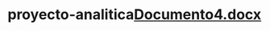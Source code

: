 # proyecto-analitica[Documento4.docx](https://github.com/manuelalarzabal/proyecto-analitica/files/10042187/Documento4.docx)
